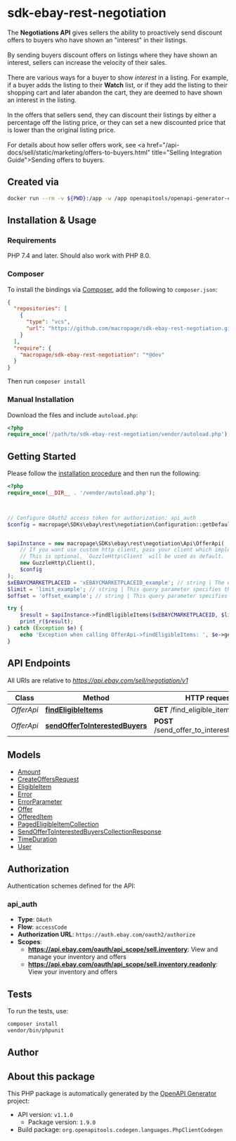 # sdk-ebay-rest-negotiation

The <b>Negotiations API</b> gives sellers the ability to proactively send discount offers to buyers who have shown an \"interest\" in their listings.  <br><br>By sending buyers discount offers on listings where they have shown an interest, sellers can increase the velocity of their sales.  <br><br>There are various ways for a buyer to show <i>interest </i> in a listing. For example, if a buyer adds the listing to their <b>Watch</b> list, or if they add the listing to their shopping cart and later abandon the cart, they are deemed to have shown an interest in the listing.  <br><br>In the offers that sellers send, they can discount their listings by either a percentage off the listing price, or they can set a new discounted price that is lower than the original listing price.  <br><br>For details about how seller offers work, see <a href=\"/api-docs/sell/static/marketing/offers-to-buyers.html\" title=\"Selling Integration Guide\">Sending offers to buyers</a>.

## Created via

```bash
docker run --rm -v ${PWD}:/app -w /app openapitools/openapi-generator-cli:v6.6.0 generate -i /app/sell_negotiation_v1_oas3.yaml -g php -o /app --config /app/openapi-config.php.ebay.negotiation.json
```

## Installation & Usage

### Requirements

PHP 7.4 and later.
Should also work with PHP 8.0.

### Composer

To install the bindings via [Composer](https://getcomposer.org/), add the following to `composer.json`:

```json
{
  "repositories": [
    {
      "type": "vcs",
      "url": "https://github.com/macropage/sdk-ebay-rest-negotiation.git"
    }
  ],
  "require": {
    "macropage/sdk-ebay-rest-negotiation": "*@dev"
  }
}
```

Then run `composer install`

### Manual Installation

Download the files and include `autoload.php`:

```php
<?php
require_once('/path/to/sdk-ebay-rest-negotiation/vendor/autoload.php');
```

## Getting Started

Please follow the [installation procedure](#installation--usage) and then run the following:

```php
<?php
require_once(__DIR__ . '/vendor/autoload.php');



// Configure OAuth2 access token for authorization: api_auth
$config = macropage\SDKs\ebay\rest\negotiation\Configuration::getDefaultConfiguration()->setAccessToken('YOUR_ACCESS_TOKEN');


$apiInstance = new macropage\SDKs\ebay\rest\negotiation\Api\OfferApi(
    // If you want use custom http client, pass your client which implements `GuzzleHttp\ClientInterface`.
    // This is optional, `GuzzleHttp\Client` will be used as default.
    new GuzzleHttp\Client(),
    $config
);
$xEBAYCMARKETPLACEID = 'xEBAYCMARKETPLACEID_example'; // string | The eBay marketplace on which you want to search for eligible listings. <br><br>For a complete list of supported marketplaces, see <a href=\"/api-docs/sell/negotiation/overview.html#requirements\" title=\"Negotiation API Overview\">Negotiation API requirements and restrictions</a>.
$limit = 'limit_example'; // string | This query parameter specifies the maximum number of items to return from the result set on a page in the paginated response. <p><b>Minimum:</b> 1 &nbsp; &nbsp;<b>Maximum:</b> 200 <br><b>Default: </b>10</p>
$offset = 'offset_example'; // string | This query parameter specifies the number of results to skip in the result set before returning the first result in the paginated response.  <br><br>Combine <b>offset</b> with the <b>limit</b> query parameter to control the items returned in the response. For example, if you supply an <b>offset</b> of <code>0</code> and a <b>limit</b> of <code>10</code>, the first page of the response contains the first 10 results from the complete list of items retrieved by the call. If <b>offset</b> is <code>10</code> and <b>limit</b> is <code>20</code>, the first page of the response contains items 11-30 from the complete result set. <br><br><b>Default:</b> 0

try {
    $result = $apiInstance->findEligibleItems($xEBAYCMARKETPLACEID, $limit, $offset);
    print_r($result);
} catch (Exception $e) {
    echo 'Exception when calling OfferApi->findEligibleItems: ', $e->getMessage(), PHP_EOL;
}

```

## API Endpoints

All URIs are relative to *https://api.ebay.com/sell/negotiation/v1*

Class | Method | HTTP request | Description
------------ | ------------- | ------------- | -------------
*OfferApi* | [**findEligibleItems**](docs/Api/OfferApi.md#findeligibleitems) | **GET** /find_eligible_items | 
*OfferApi* | [**sendOfferToInterestedBuyers**](docs/Api/OfferApi.md#sendoffertointerestedbuyers) | **POST** /send_offer_to_interested_buyers | 

## Models

- [Amount](docs/Model/Amount.md)
- [CreateOffersRequest](docs/Model/CreateOffersRequest.md)
- [EligibleItem](docs/Model/EligibleItem.md)
- [Error](docs/Model/Error.md)
- [ErrorParameter](docs/Model/ErrorParameter.md)
- [Offer](docs/Model/Offer.md)
- [OfferedItem](docs/Model/OfferedItem.md)
- [PagedEligibleItemCollection](docs/Model/PagedEligibleItemCollection.md)
- [SendOfferToInterestedBuyersCollectionResponse](docs/Model/SendOfferToInterestedBuyersCollectionResponse.md)
- [TimeDuration](docs/Model/TimeDuration.md)
- [User](docs/Model/User.md)

## Authorization

Authentication schemes defined for the API:
### api_auth

- **Type**: `OAuth`
- **Flow**: `accessCode`
- **Authorization URL**: `https://auth.ebay.com/oauth2/authorize`
- **Scopes**: 
    - **https://api.ebay.com/oauth/api_scope/sell.inventory**: View and manage your inventory and offers
    - **https://api.ebay.com/oauth/api_scope/sell.inventory.readonly**: View your inventory and offers

## Tests

To run the tests, use:

```bash
composer install
vendor/bin/phpunit
```

## Author



## About this package

This PHP package is automatically generated by the [OpenAPI Generator](https://openapi-generator.tech) project:

- API version: `v1.1.0`
    - Package version: `1.9.0`
- Build package: `org.openapitools.codegen.languages.PhpClientCodegen`
